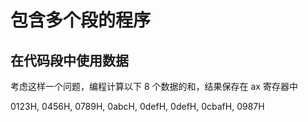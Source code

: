 # 包含多个段的程序

## 在代码段中使用数据

考虑这样一个问题，编程计算以下 8 个数据的和，结果保存在 ax 寄存器中

0123H, 0456H, 0789H, 0abcH, 0defH, 0defH, 0cbafH, 0987H

